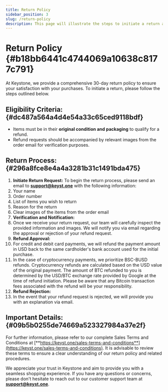 ```yaml
---
title: Return Policy
sidebar_position: 3
slug: /return-policy
description: This page will illustrate the steps to initiate a return and guide you through the entire process.
---
```




# Return Policy {#b18bb6441c4744069a10638c8177c791}


At Keystone, we provide a comprehensive 30-day return policy to ensure your satisfaction with your purchases. To initiate a return, please follow the steps outlined below.


## **Eligibility Criteria:** {#dc487a564a4d4e54a33c65ced9118bdf}

- Items must be in their **original condition and packaging** to qualify for a refund.
- Refund requests should be accompanied by relevant images from the order email for verification purposes.

## **Return Process:** {#296a8fce8e4a4a3281b31c1491bda475}

1. **Initiate Return Request:** To begin the return process, please send an email to [**support@keyst.one**](mailto:support@keyst.one) with the following information:
  1. Your name
  2. Order number
  3. List of items you wish to return
  4. Reason for the return
  5. Clear images of the items from the order email
1. **Verification and Notification:**
  1. Once we receive your return request, our team will carefully inspect the provided information and images. We will notify you via email regarding the approval or rejection of your refund request.
1. **Refund Approval:**
  1. For credit and debit card payments, we will refund the payment amount in USD back to the same cardholder's bank account used for the initial purchase.
  2. In the case of cryptocurrency payments, we prioritize BSC-BUSD refunds. Cryptocurrency refunds are calculated based on the USD value of the original payment. The amount of BTC refunded to you is determined by the USD/BTC exchange rate provided by Google at the time of refund initiation. Please be aware that any Bitcoin transaction fees associated with the refund will be your responsibility.
1. **Refund Rejection:**
  1. In the event that your refund request is rejected, we will provide you with an explanation via email.

## **Important Details:** {#09b5b0255de74669a523327984a37e2f}


For further information, please refer to our complete Sales Terms and Conditions at [**https://keyst.one/sales-terms-and-conditions**](https://keyst.one/sales-terms-and-conditions). It is advisable to review these terms to ensure a clear understanding of our return policy and related procedures.


We appreciate your trust in Keystone and aim to provide you with a seamless shopping experience. If you have any questions or concerns, please don't hesitate to reach out to our customer support team at [**support@keyst.one**](mailto:support@keyst.one).

